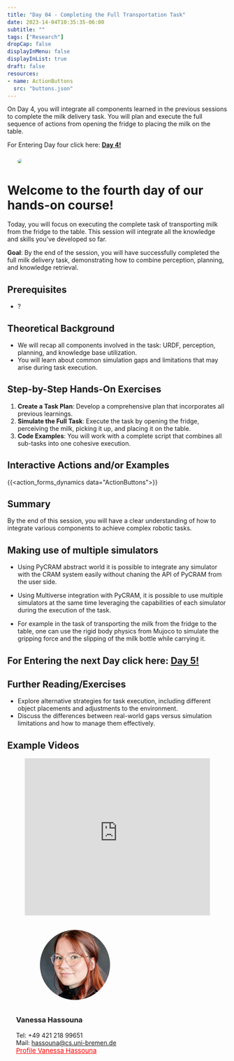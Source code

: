 ```yaml
---
title: "Day 04 - Completing the Full Transportation Task"
date: 2023-14-04T10:35:35-06:00
subtitle: ""
tags: ["Research"]
dropCap: false
displayInMenu: false
displayInList: true
draft: false
resources:
- name: ActionButtons
  src: "buttons.json"
---
```

<div class="hidde-after-preview">
On Day 4, you will integrate all components learned in the previous sessions to complete the milk delivery task.
You will plan and execute the full sequence of actions from opening the fridge to placing the milk on the table.

For Entering Day four click here:
<a class="btn btn-success" target="_blank" href="day4/"><b>Day 4!</b></a>
</div>

<!--more-->

<div class="main-well-flex-container" style="margin:20px;align-items: center;">
  <div style="flex:30%;">
      <img src="transportation_task.png" width="200" style="clip-path: circle(35%);">
  </div>
</div> 

<h1> Welcome to the fourth day of our hands-on course!</h1>
Today, you will focus on executing the complete task of transporting milk from the fridge to the table. This session will integrate all the knowledge and skills you've developed so far.

**Goal**: By the end of the session, you will have successfully completed the full milk delivery task, demonstrating how to combine perception, planning, and knowledge retrieval.

## Prerequisites
- ?

## Theoretical Background
- We will recap all components involved in the task: URDF, perception, planning, and knowledge base utilization.
- You will learn about common simulation gaps and limitations that may arise during task execution.

## Step-by-Step Hands-On Exercises
1. **Create a Task Plan**: Develop a comprehensive plan that incorporates all previous learnings.
2. **Simulate the Full Task**: Execute the task by opening the fridge, perceiving the milk, picking it up, and placing it on the table.
3. **Code Examples**: You will work with a complete script that combines all sub-tasks into one cohesive execution.

Interactive Actions and/or Examples
---

{{<action_forms_dynamics data="ActionButtons">}}

## Summary
By the end of this session, you will have a clear understanding of how to integrate various components to achieve complex robotic tasks.

## Making use of multiple simulators
- Using PyCRAM abstract world it is possible to integrate any simulator with the CRAM system easily without chaning the 
 API of PyCRAM from the user side.
- Using Multiverse integration with PyCRAM, it is possible to use multiple simulators at the same time leveraging the
 capabilities of each simulator during the execution of the task.

- For example in the task of transporting the milk from the fridge to the table, one can use the rigid body physics from
 Mujoco to simulate the gripping force and the slipping of the milk bottle while carrying it.

## For Entering the next Day click here: <a class="btn btn-success" target="_blank" href="day5/"><b>Day 5!</b></a>

## Further Reading/Exercises
- Explore alternative strategies for task execution, including different object placements and adjustments to the environment.
- Discuss the differences between real-world gaps versus simulation limitations and how to manage them effectively.

Example Videos
---

<figure class="video_container">
  <iframe width="100%" height="360" src="https://www.youtube.com/embed/some_video_id?si=j3CB2Sj4itd_1qlC" title="YouTube video player" frameborder="0" allow="accelerometer; autoplay; clipboard-write; encrypted-media; gyroscope; picture-in-picture; web-share" allowfullscreen="true"></iframe>
</figure>

<div class="main-well-flex-container" style="margin:20px;align-items: center;">

  <div style="flex:30%;">
      <img src="img/vanessa.jpg" style="clip-path: circle(35%);">
  </div>

  <div style="flex:70%;">
       <h3> Vanessa Hassouna</h3>
    Tel:  +49 421 218 99651 <br>
    Mail:     <a href="mailto:hassouna@cs.uni-bremen.de">hassouna@cs.uni-bremen.de</a> <br>
      <a style="color:red" href="https://ai.uni-bremen.de/team/vanessa_hassouna">
      <span style="font-size: 15px;">Profile Vanessa Hassouna</span>
    </a>
  </div>
</div>